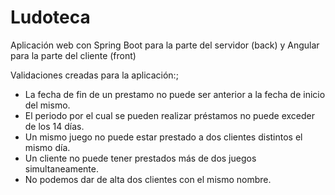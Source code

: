 # Ludoteca

Aplicación web con Spring Boot para la parte del servidor (back) y Angular para la parte del cliente (front)

Validaciones creadas para la aplicación:;

- La fecha de fin de un prestamo no puede ser anterior a la fecha de inicio del mismo.
- El periodo por el cual se pueden realizar préstamos no puede exceder de los 14 días.
- Un mismo juego no puede estar prestado a dos clientes distintos el mismo día. 
- Un cliente no puede tener prestados más de dos juegos simultaneamente. 
- No podemos dar de alta dos clientes con el mismo nombre. 
